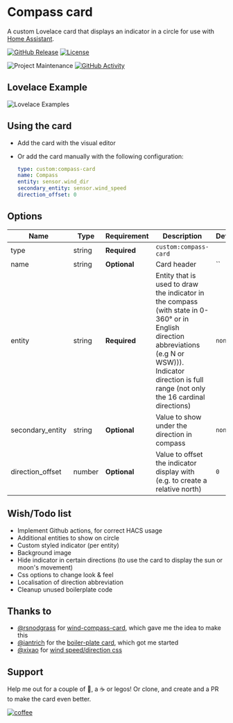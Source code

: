 # Compass card

A custom Lovelace card that displays an indicator in a circle for use with [Home Assistant](https://home-assistant.io/).

[![GitHub Release][releases-shield]][releases]
[![License][license-shield]](LICENSE.md)

<!-- [![hacs_badge](https://img.shields.io/badge/HACS-Custom-orange.svg?style=for-the-badge)](https://github.com/custom-components/hacs) -->

![Project Maintenance][maintenance-shield]
[![GitHub Activity][commits-shield]][commits]

<!-- ## HACS installation

1. Go into [HACS](https://hacs.xyz/) (Home Assistant Community Store) on your Home Assistant instance
2. Press menu icon and select **Custom repositories**
3. Add new repository
   <pre>
   url: https://github.com/tomvanswam/compass-card
   category: Lovelace
   </pre>
4. Force refresh the Home Assistant page (<kbd>Ctrl</kbd> + <kbd>F5</kbd>)
5. Add compass-card to your page -->

## Lovelace Example

![Lovelace Examples](https://github.com/tomvanswam/compass-card/blob/master/docs/compass-card.png?raw=true)

## Using the card

- Add the card with the visual editor
- Or add the card manually with the following configuration:

  ```yaml
  type: custom:compass-card
  name: Compass
  entity: sensor.wind_dir
  secondary_entity: sensor.wind_speed
  direction_offset: 0
  ```

## Options

| Name             | Type   | Requirement  | Description                                                                                                                                                                                                    | Default |
| ---------------- | ------ | ------------ | -------------------------------------------------------------------------------------------------------------------------------------------------------------------------------------------------------------- | ------- |
| type             | string | **Required** | `custom:compass-card`                                                                                                                                                                                          |
| name             | string | **Optional** | Card header                                                                                                                                                                                                    | ``      |
| entity           | string | **Required** | Entity that is used to draw the indicator in the compass (with state in 0-360° or in English direction abbreviations (e.g N or WSW))). Indicator direction is full range (not only the 16 cardinal directions) | `none`  |
| secondary_entity | string | **Optional** | Value to show under the direction in compass                                                                                                                                                                   | `none`  |
| direction_offset | number | **Optional** | Value to offset the indicator display with (e.g. to create a relative north)                                                                                                                                   | `0`     |

## Wish/Todo list

- Implement Github actions, for correct HACS usage
- Additional entities to show on circle
- Custom styled indicator (per entity)
- Background image
- Hide indicator in certain directions (to use the card to display the sun or moon's movement)
- Css options to change look & feel
- Localisation of direction abbreviation
- Cleanup unused boilerplate code

## Thanks to

- [@rsnodgrass](https://github.com/rsnodgrass) for [wind-compass-card](https://github.com/rsnodgrass/wind-compass-card), which gave me the idea to make this
- [@iantrich](https://www.github.com/iantrich) for the [boiler-plate card](https://github.com/custom-cards/boilerplate-card), which got me started
- [@xixao](https://codepen.io/xixao/) for [wind speed/direction css](https://codepen.io/xixao/pen/OPovyN)

## Support

Help me out for a couple of :beers:, a :coffee: or legos!
Or clone, and create and a PR to make the card even better.

[![coffee](https://www.buymeacoffee.com/assets/img/custom_images/black_img.png)](https://www.buymeacoffee.com/tomvanswam)

[commits-shield]: https://img.shields.io/github/commit-activity/y/tomvanswam/compass-card.svg?style=for-the-badge
[commits]: https://github.com/tomvanswam/compass-card/commits/master
[devcontainer]: https://code.visualstudio.com/docs/remote/containers
[license-shield]: https://img.shields.io/github/license/custom-cards/boilerplate-card.svg?style=for-the-badge
[maintenance-shield]: https://img.shields.io/maintenance/yes/2020.svg?style=for-the-badge
[releases-shield]: https://img.shields.io/github/release/tomvanswam/compass-card.svg?style=for-the-badge
[releases]: https://github.com/tomvanswam/compass-card/releases
